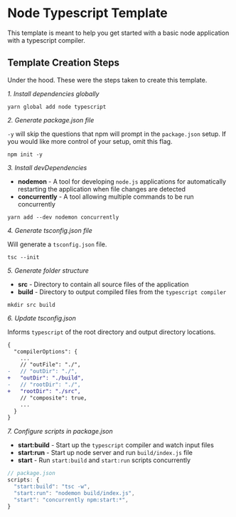 # Node Typescript Template

This template is meant to help you get started with a basic node application with a typescript compiler.

## Template Creation Steps

Under the hood. These were the steps taken to create this template.

_1. Install dependencies globally_

```
yarn global add node typescript
```

_2. Generate package.json file_

`-y` will skip the questions that npm will prompt in the `package.json` setup. If you would like more control of your setup, omit this flag.

```
npm init -y
```

_3. Install devDependencies_

- **nodemon** - A tool for developing `node.js` applications for automatically restarting the application when file changes are detected
- **concurrently** - A tool allowing multiple commands to be run concurrently

```
yarn add --dev nodemon concurrently
```

_4. Generate tsconfig.json file_

Will generate a `tsconfig.json` file.

```
tsc --init
```

_5. Generate folder structure_

- **src** - Directory to contain all source files of the application
- **build** - Directory to output compiled files from the `typescript compiler`

```
mkdir src build
```

_6. Update tsconfig.json_

Informs `typescript` of the root directory and output directory locations.

```diff
{
  "compilerOptions": {
    ...
    // "outFile": "./",
-   // "outDir": "./",
+   "outDir": "./build",
-   // "rootDir": "./",
+   "rootDir": "./src",
    // "composite": true,
    ...
  }
}
```

_7. Configure scripts in package.json_

- **start:build** - Start up the `typescript` compiler and watch input files
- **start:run** - Start up node server and run `build/index.js` file
- **start** - Run `start:build` and `start:run` scripts concurrently

```js
// package.json
scripts: {
  "start:build": "tsc -w",
  "start:run": "nodemon build/index.js",
  "start": "concurrently npm:start:*",
}
```

